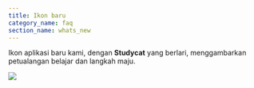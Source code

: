 ```yaml
---
title: Ikon baru
category_name: faq
section_name: whats_new
---
```

Ikon aplikasi baru kami, dengan **Studycat** yang berlari, menggambarkan petualangan belajar dan langkah maju.  
  
![](https://help.studycat.com/hc/article_attachments/40378210068889)